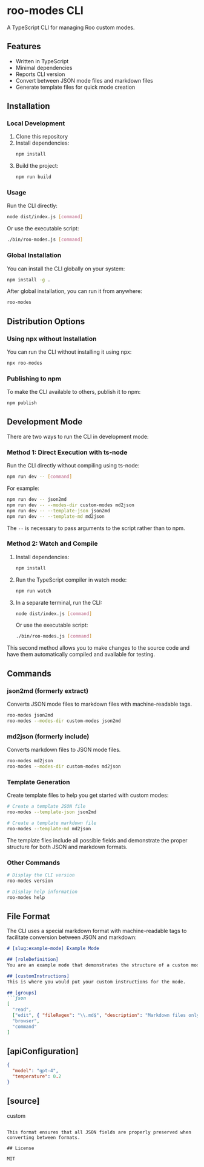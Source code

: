 # roo-modes CLI

A TypeScript CLI for managing Roo custom modes.

## Features

- Written in TypeScript
- Minimal dependencies
- Reports CLI version
- Convert between JSON mode files and markdown files
- Generate template files for quick mode creation

## Installation

### Local Development

1. Clone this repository
2. Install dependencies:
   ```bash
   npm install
   ```
3. Build the project:
   ```bash
   npm run build
   ```

### Usage

Run the CLI directly:

```bash
node dist/index.js [command]
```

Or use the executable script:

```bash
./bin/roo-modes.js [command]
```

### Global Installation

You can install the CLI globally on your system:

```bash
npm install -g .
```

After global installation, you can run it from anywhere:

```bash
roo-modes
```

## Distribution Options

### Using npx without Installation

You can run the CLI without installing it using npx:

```bash
npx roo-modes
```

### Publishing to npm

To make the CLI available to others, publish it to npm:

```bash
npm publish
```

## Development Mode

There are two ways to run the CLI in development mode:

### Method 1: Direct Execution with ts-node

Run the CLI directly without compiling using ts-node:

```bash
npm run dev -- [command]
```

For example:
```bash
npm run dev -- json2md
npm run dev -- --modes-dir custom-modes md2json
npm run dev -- --template-json json2md
npm run dev -- --template-md md2json
```

The `--` is necessary to pass arguments to the script rather than to npm.

### Method 2: Watch and Compile

1. Install dependencies:
   ```bash
   npm install
   ```

2. Run the TypeScript compiler in watch mode:
   ```bash
   npm run watch
   ```

3. In a separate terminal, run the CLI:
   ```bash
   node dist/index.js [command]
   ```

   Or use the executable script:
   ```bash
   ./bin/roo-modes.js [command]
   ```

This second method allows you to make changes to the source code and have them automatically compiled and available for testing.

## Commands

### json2md (formerly extract)

Converts JSON mode files to markdown files with machine-readable tags.

```bash
roo-modes json2md
roo-modes --modes-dir custom-modes json2md
```

### md2json (formerly include)

Converts markdown files to JSON mode files.

```bash
roo-modes md2json
roo-modes --modes-dir custom-modes md2json
```

### Template Generation

Create template files to help you get started with custom modes:

```bash
# Create a template JSON file
roo-modes --template-json json2md

# Create a template markdown file
roo-modes --template-md md2json
```

The template files include all possible fields and demonstrate the proper structure for both JSON and markdown formats.

### Other Commands

```bash
# Display the CLI version
roo-modes version

# Display help information
roo-modes help
```

## File Format

The CLI uses a special markdown format with machine-readable tags to facilitate conversion between JSON and markdown:

```markdown
# [slug:example-mode] Example Mode

## [roleDefinition]
You are an example mode that demonstrates the structure of a custom mode.

## [customInstructions]
This is where you would put your custom instructions for the mode.

## [groups]
```json
[
  "read",
  ["edit", { "fileRegex": "\\.md$", "description": "Markdown files only" }],
  "browser",
  "command"
]
```

## [apiConfiguration]
```json
{
  "model": "gpt-4",
  "temperature": 0.2
}
```

## [source]
custom
```

This format ensures that all JSON fields are properly preserved when converting between formats.

## License

MIT